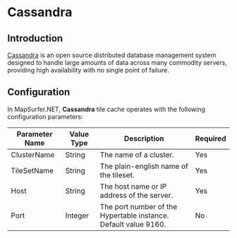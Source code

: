 # Cassandra

## Introduction

[Cassandra](http://en.wikipedia.org/wiki/Apache_Cassandra) is an open source distributed database management system designed to handle large amounts of data across many commodity servers, providing high availability with no single point of failure. 

## Configuration

In MapSurfer.NET, **Cassandra** tile cache operates with the following configuration parameters:

Parameter Name | Value Type | Description | Required
------------ | ------------- | ------------- | -------------
ClusterName | String | The name of a cluster. | Yes
TileSetName | String | The plain-english name of the tileset. | Yes
Host | String | The host name or IP address of the server. | Yes
Port | Integer | The port number of the Hypertable instance. Default value 9160. | No

